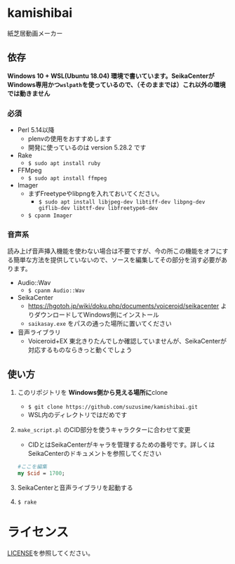 # kamishibai
紙芝居動画メーカー

## 依存
**Windows 10 + WSL(Ubuntu 18.04) 環境で書いています。SeikaCenterがWindows専用かつ`wslpath`を使っているので、（そのままでは）これ以外の環境では動きません**

### 必須
- Perl 5.14以降
    - plenvの使用をおすすめします
    - 開発に使っているのは version 5.28.2 です
- Rake
    - `$ sudo apt install ruby`
- FFMpeg
    - `$ sudo apt install ffmpeg`
- Imager
    - まずFreetypeやlibpngを入れておいてください。
        - `$ sudo apt install libjpeg-dev libtiff-dev libpng-dev giflib-dev libttf-dev libfreetype6-dev`
    - `$ cpanm Imager`

### 音声系
読み上げ音声挿入機能を使わない場合は不要ですが、今の所この機能をオフにする簡単な方法を提供していないので、ソースを編集してその部分を消す必要があります。

- Audio::Wav
    - `$ cpanm Audio::Wav`
- SeikaCenter
    - https://hgotoh.jp/wiki/doku.php/documents/voiceroid/seikacenter よりダウンロードしてWindows側にインストール
    - `saikasay.exe` をパスの通った場所に置いてください
- 音声ライブラリ
    - Voiceroid+EX 東北きりたんでしか確認していませんが、SeikaCenterが対応するものならきっと動くでしょう

## 使い方
1. このリポジトリを **Windows側から見える場所に**clone
    - `$ git clone https://github.com/suzusime/kamishibai.git`
    - WSL内のディレクトリではだめです

1. `make_script.pl` のCID部分を使うキャラクターに合わせて変更
    - CIDとはSeikaCenterがキャラを管理するための番号です。詳しくはSeikaCenterのドキュメントを参照してください
    
    ```perl
    #ここを編集
    my $cid = 1700;
    ```

1. SeikaCenterと音声ライブラリを起動する

1. `$ rake`

# ライセンス
[LICENSE](LICENSE)を参照してください。